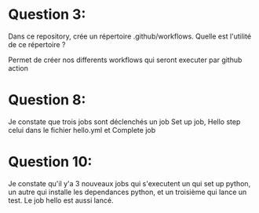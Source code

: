 # Question 3: 
Dans ce repository, crée un répertoire .github/workflows. Quelle est l'utilité de ce répertoire ?

Permet de créer nos differents workflows qui seront executer par github action 

# Question 8: 

Je constate que trois jobs sont déclenchés un job Set up job, Hello step celui dans le fichier hello.yml et Complete job

# Question 10: 

Je constate qu'il y'a 3 nouveaux jobs qui s'executent un qui set up python, un autre qui installe les dependances python, et un troisième qui lance un test. Le job hello est aussi lancé.


